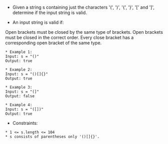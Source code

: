 * Given a string s containing just the characters '(', ')', '{', '}', '[' and ']', determine if the input string is valid.

* An input string is valid if:

Open brackets must be closed by the same type of brackets.
Open brackets must be closed in the correct order.
Every close bracket has a corresponding open bracket of the same type.
 
```
* Example 1:
Input: s = "()"
Output: true

* Example 2:
Input: s = "()[]{}"
Output: true

* Example 3:
Input: s = "(]"
Output: false

* Example 4:
Input: s = "([])"
Output: true
```
* Constraints:
```
* 1 <= s.length <= 104
* s consists of parentheses only '()[]{}'.
```